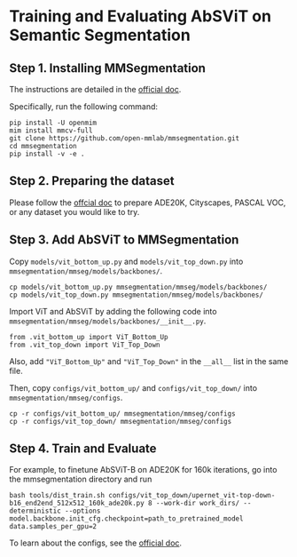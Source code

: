 # Training and Evaluating AbSViT on Semantic Segmentation

## Step 1. Installing MMSegmentation

The instructions are detailed in the [official doc](https://github.com/open-mmlab/mmsegmentation/blob/master/docs/en/get_started.md#installation). 

Specifically, run the following command:

```
pip install -U openmim
mim install mmcv-full
git clone https://github.com/open-mmlab/mmsegmentation.git
cd mmsegmentation
pip install -v -e .
```

## Step 2. Preparing the dataset

Please follow the [offcial doc](https://github.com/open-mmlab/mmsegmentation/blob/master/docs/en/dataset_prepare.md#prepare-datasets) to prepare ADE20K, Cityscapes, PASCAL VOC, or any dataset you would like to try.


## Step 3. Add AbSViT to MMSegmentation

Copy `models/vit_bottom_up.py` and `models/vit_top_down.py` into `mmsegmentation/mmseg/models/backbones/`.

```
cp models/vit_bottom_up.py mmsegmentation/mmseg/models/backbones/
cp models/vit_top_down.py mmsegmentation/mmseg/models/backbones/
```

Import ViT and AbSViT by adding the following code into `mmsegmentation/mmseg/models/backbones/__init__.py`.

```
from .vit_bottom_up import ViT_Bottom_Up
from .vit_top_down import ViT_Top_Down
```

Also, add `"ViT_Bottom_Up"` and `"ViT_Top_Down"` in the `__all__` list in the same file.

Then, copy `configs/vit_bottom_up/` and `configs/vit_top_down/` into `mmsegmentation/mmseg/configs`.

```
cp -r configs/vit_bottom_up/ mmsegmentation/mmseg/configs
cp -r configs/vit_top_down/ mmsegmentation/mmseg/configs
```


## Step 4. Train and Evaluate

For example, to finetune AbSViT-B on ADE20K for 160k iterations, go into the mmsegmentation directory and run
```
bash tools/dist_train.sh configs/vit_top_down/upernet_vit-top-down-b16_end2end_512x512_160k_ade20k.py 8 --work-dir work_dirs/ --deterministic --options model.backbone.init_cfg.checkpoint=path_to_pretrained_model data.samples_per_gpu=2
```

To learn about the configs, see the [official doc](https://mmsegmentation.readthedocs.io/en/latest/tutorials/config.html).